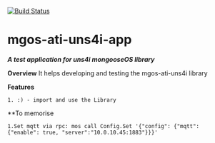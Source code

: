 [![Build Status](https://travis-ci.com/boris-r-v/mgos-ati-uns4i-app.svg?branch=master)](https://travis-ci.com/boris-r-v/mgos-ati-uns4i-app)

mgos-ati-uns4i-app
===

***A test application for uns4i mongooseOS library***

**Overview**
    It helps developing and testing the mgos-ati-uns4i library


**Features**

    1. :) - import and use the Library

**To memorise

    1.Set mqtt via rpc: mos call Config.Set '{"config": {"mqtt": {"enable": true, "server":"10.0.10.45:1883"}}}'